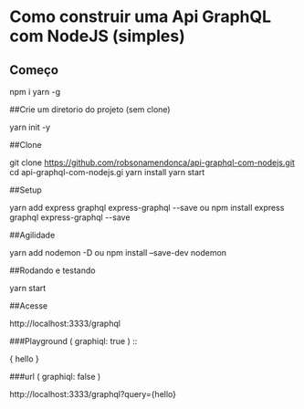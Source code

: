 # Como construir uma Api GraphQL com NodeJS (simples)

## Começo

npm i yarn -g

##Crie um diretorio do projeto (sem clone)

yarn init -y

##Clone 

git clone https://github.com/robsonamendonca/api-graphql-com-nodejs.git
cd api-graphql-com-nodejs.gi
yarn install
yarn start


##Setup

yarn add express graphql express-graphql --save
ou
npm install express graphql express-graphql --save

##Agilidade

yarn add nodemon -D
ou
npm install –save-dev nodemon

##Rodando e testando

yarn start

##Acesse

http://localhost:3333/graphql 

###Playground ( graphiql: true ) ::

 {
                 hello
 }

###url ( graphiql: false )

http://localhost:3333/graphql?query={hello}

